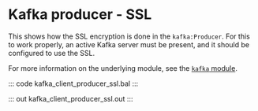 # Kafka producer - SSL

This shows how the SSL encryption is done in the `kafka:Producer`. For this to work properly, an active Kafka server must be present, and it should be configured to use the SSL.

For more information on the underlying module, see the [`kafka` module](https://lib.ballerina.io/ballerinax/kafka/latest).

::: code kafka_client_producer_ssl.bal :::

::: out kafka_client_producer_ssl.out :::
